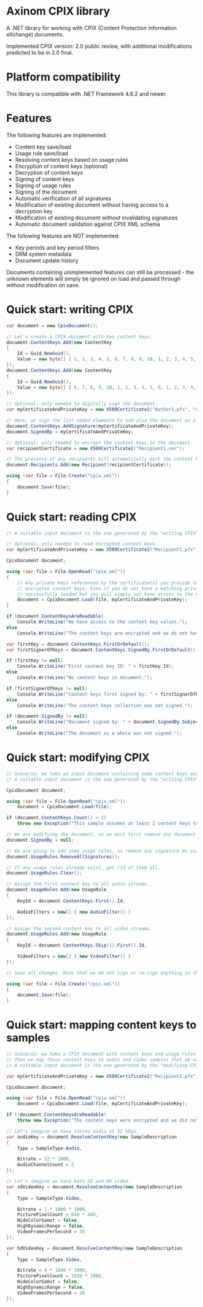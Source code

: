 Axinom CPIX library
===================

A .NET library for working with CPIX (Content Protection Information eXchange) documents.

Implemented CPIX version: 2.0 public review, with additional modifications predicted to be in 2.0 final.

Platform compatibility
======================

This library is compatible with .NET Framework 4.6.2 and newer.

Features
========

The following features are implemented:

* Content key save/load
* Usage rule save/load
* Resolving content keys based on usage rules
* Encryption of content keys (optional)
* Decryption of content keys
* Signing of content keys
* Signing of usage rules
* Signing of the document
* Automatic verification of all signatures
* Modification of existing document without having access to a decryption key
* Modification of existing document without invalidating signatures
* Automatic document validation against CPIX XML schema

The following features are NOT implemented:

* Key periods and key period filters
* DRM system metadata
* Document update history

Documents containing unimplemented features can still be processed - the unknown elements will simply be ignored on load and passed through without modification on save.

Quick start: writing CPIX
=========================

```C#
var document = new CpixDocument();

// Let's create a CPIX document with two content keys.
document.ContentKeys.Add(new ContentKey
{
	Id = Guid.NewGuid(),
	Value = new byte[] { 1, 2, 3, 4, 5, 6, 7, 8, 9, 10, 1, 2, 3, 4, 5, 6 }
});
document.ContentKeys.Add(new ContentKey
{
	Id = Guid.NewGuid(),
	Value = new byte[] { 6, 7, 8, 9, 10, 1, 2, 3, 4, 5, 6, 1, 2, 3, 4, 5 }
});

// Optional: only needed to digitally sign the document.
var myCertificateAndPrivateKey = new X509Certificate2("Author1.pfx", "Author1");

// Here, we sign the list added elements to and also the document as a whole.
document.ContentKeys.AddSignature(myCertificateAndPrivateKey);
document.SignedBy = myCertificateAndPrivateKey;

// Optional: only needed to encrypt the content keys in the document.
var recipientCertificate = new X509Certificate2("Recipient1.cer");

// The presence of any recipients will automatically mark the content keys to be encrypted on save.
document.Recipients.Add(new Recipient(recipientCertificate));

using (var file = File.Create("cpix.xml"))
{
	document.Save(file);
}
```

Quick start: reading CPIX
=========================

```C#
// A suitable input document is the one generated by the "writing CPIX" quick start example.

// Optional: only needed to read encrypted content keys.
var myCertificateAndPrivateKey = new X509Certificate2("Recipient1.pfx", "Recipient1");

CpixDocument document;

using (var file = File.OpenRead("cpix.xml"))
{
	// Any private keys referenced by the certificate(s) you provide to Load() will be used for decrypting any
	// encrypted content keys. Even if you do not have a matching private key, the document will still be
	// successfully loaded but you will simply not have access to the values of the content keys.
	document = CpixDocument.Load(file, myCertificateAndPrivateKey);
}

if (document.ContentKeysAreReadable)
	Console.WriteLine("We have access to the content key values.");
else
	Console.WriteLine("The content keys are encrypted and we do not have a delivery key.");

var firstKey = document.ContentKeys.FirstOrDefault();
var firstSignerOfKeys = document.ContentKeys.SignedBy.FirstOrDefault();

if (firstKey != null)
	Console.WriteLine("First content key ID: " + firstKey.Id);
else
	Console.WriteLine("No content keys in document.");

if (firstSignerOfKeys != null)
	Console.WriteLine("Content keys first signed by: " + firstSignerOfKeys.SubjectName.Format(false));
else
	Console.WriteLine("The content keys collection was not signed.");

if (document.SignedBy != null)
	Console.WriteLine("Document signed by: " + document.SignedBy.SubjectName.Format(false));
else
	Console.WriteLine("The document as a whole was not signed.");
```

Quick start: modifying CPIX
=========================

```C#
// Scenario: we take an input document containing some content keys and define usage rules for those keys.
// A suitable input document is the one generated by the "writing CPIX" quick start example.

CpixDocument document;

using (var file = File.OpenRead("cpix.xml"))
	document = CpixDocument.Load(file);

if (document.ContentKeys.Count() < 2)
	throw new Exception("This sample assumes at least 2 content keys to be present in the CPIX document.");

// We are modifying the document, so we must first remove any document signature.
document.SignedBy = null;

// We are going to add some usage rules, so remove any signature on usage rules.
document.UsageRules.RemoveAllSignatures();

// If any usage rules already exist, get rid of them all.
document.UsageRules.Clear();

// Assign the first content key to all audio streams.
document.UsageRules.Add(new UsageRule
{
	KeyId = document.ContentKeys.First().Id,

	AudioFilters = new[] { new AudioFilter() }
});

// Assign the second content key to all video streams.
document.UsageRules.Add(new UsageRule
{
	KeyId = document.ContentKeys.Skip(1).First().Id,

	VideoFilters = new[] { new VideoFilter() }
});

// Save all changes. Note that we do not sign or re-sign anything in this example (although we could).

using (var file = File.Create("cpix.xml"))
{
	document.Save(file);
}
```

Quick start: mapping content keys to samples
============================================

```C#
// Scenario: we take a CPIX document with content keys and usage rules for audio and video.
// Then we map these content keys to audio and video samples that we want to encrypt.
// A suitable input document is the one generated by the "modifying CPIX" quick start example.

var myCertificateAndPrivateKey = new X509Certificate2("Recipient1.pfx", "Recipient1");

CpixDocument document;

using (var file = File.OpenRead("cpix.xml"))
	document = CpixDocument.Load(file, myCertificateAndPrivateKey);

if (!document.ContentKeysAreReadable)
	throw new Exception("The content keys were encrypted and we did not have a delivery key.");

// Let's imagine we have stereo audio at 32 kbps.
var audioKey = document.ResolveContentKey(new SampleDescription
{
	Type = SampleType.Audio,

	Bitrate = 32 * 1000,
	AudioChannelCount = 2
});

// Let's imagine we have both SD and HD video.
var sdVideoKey = document.ResolveContentKey(new SampleDescription
{
	Type = SampleType.Video,

	Bitrate = 1 * 1000 * 1000,
	PicturePixelCount = 640 * 480,
	WideColorGamut = false,
	HighDynamicRange = false,
	VideoFramesPerSecond = 30
});

var hdVideoKey = document.ResolveContentKey(new SampleDescription
{
	Type = SampleType.Video,

	Bitrate = 4 * 1000 * 1000,
	PicturePixelCount = 1920 * 1080,
	WideColorGamut = false,
	HighDynamicRange = false,
	VideoFramesPerSecond = 30
});
```